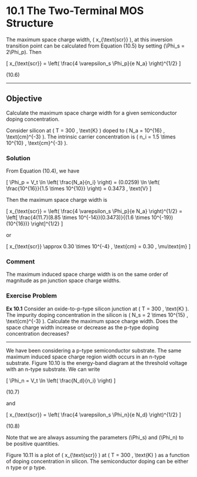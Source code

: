 # 10.1 The Two-Terminal MOS Structure

The maximum space charge width, \( x_{\text{scr}} \), at this inversion transition point can be calculated from Equation (10.5) by setting \(\Phi_s = 2\Phi_p\). Then

\[
x_{\text{scr}} = \left( \frac{4 \varepsilon_s \Phi_p}{e N_a} \right)^{1/2}
\]

(10.6)

----

## Objective

Calculate the maximum space charge width for a given semiconductor doping concentration.

Consider silicon at \( T = 300 \, \text{K} \) doped to \( N_a = 10^{16} \, \text{cm}^{-3} \). The intrinsic carrier concentration is \( n_i = 1.5 \times 10^{10} \, \text{cm}^{-3} \).

### Solution

From Equation (10.4), we have

\[
\Phi_p = V_t \ln \left( \frac{N_a}{n_i} \right) = (0.0259) \ln \left( \frac{10^{16}}{1.5 \times 10^{10}} \right) = 0.3473 \, \text{V}
\]

Then the maximum space charge width is

\[
x_{\text{scr}} = \left( \frac{4 \varepsilon_s \Phi_p}{e N_a} \right)^{1/2} = \left[ \frac{4(11.7)(8.85 \times 10^{-14})(0.3473)}{(1.6 \times 10^{-19})(10^{16})} \right]^{1/2}
\]

or

\[
x_{\text{scr}} \approx 0.30 \times 10^{-4} \, \text{cm} = 0.30 \, \mu\text{m}
\]

### Comment

The maximum induced space charge width is on the same order of magnitude as pn junction space charge widths.

### Exercise Problem

**Ex 10.1** Consider an oxide-to-p-type silicon junction at \( T = 300 \, \text{K} \). The impurity doping concentration in the silicon is \( N_s = 2 \times 10^{15} \, \text{cm}^{-3} \). Calculate the maximum space charge width. Does the space charge width increase or decrease as the p-type doping concentration decreases?

----

We have been considering a p-type semiconductor substrate. The same maximum induced space charge region width occurs in an n-type substrate. Figure 10.10 is the energy-band diagram at the threshold voltage with an n-type substrate. We can write

\[
\Phi_n = V_t \ln \left( \frac{N_d}{n_i} \right)
\]

(10.7)

and

\[
x_{\text{scr}} = \left( \frac{4 \varepsilon_s \Phi_n}{e N_d} \right)^{1/2}
\]

(10.8)

Note that we are always assuming the parameters \(\Phi_s\) and \(\Phi_n\) to be positive quantities.

Figure 10.11 is a plot of \( x_{\text{scr}} \) at \( T = 300 \, \text{K} \) as a function of doping concentration in silicon. The semiconductor doping can be either n type or p type.